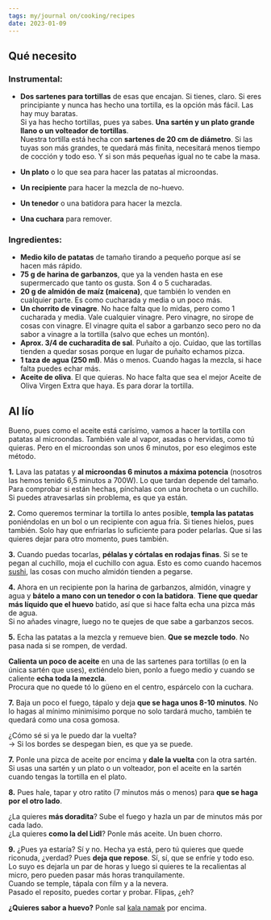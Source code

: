 ```yaml
---
tags: my/journal on/cooking/recipes
date: 2023-01-09
---
```


## Qué necesito

### Instrumental:

-   **Dos sartenes para tortillas** de esas que encajan. Si tienes, claro. Si eres principiante y nunca has hecho una tortilla, es la opción más fácil. Las hay muy baratas.  
    Si ya has hecho tortillas, pues ya sabes. **Una sartén y un plato grande llano o un volteador de tortillas**.  
    Nuestra tortilla está hecha con **sartenes de 20 cm de diámetro**. Si las tuyas son más grandes, te quedará más finita, necesitará menos tiempo de cocción y todo eso. Y si son más pequeñas igual no te cabe la masa.

-   **Un plato** o lo que sea para hacer las patatas al microondas.
-   **Un recipiente** para hacer la mezcla de no-huevo.
-   **Un tenedor** o una batidora para hacer la mezcla.
-   **Una cuchara** para remover.

### Ingredientes:

-   **Medio kilo de patatas** de tamaño tirando a pequeño porque así se hacen más rápido.
-   **75 g de harina de garbanzos**, que ya la venden hasta en ese supermercado que tanto os gusta. Son 4 o 5 cucharadas.
-   **20 g de almidón de maíz (maicena)**, que también lo venden en cualquier parte. Es como cucharada y media o un poco más.
-   **Un chorrito de vinagre**. No hace falta que lo midas, pero como 1 cucharada y media. Vale cualquier vinagre. Pero vinagre, no sirope de cosas con vinagre. El vinagre quita el sabor a garbanzo seco pero no da sabor a vinagre a la tortilla (salvo que eches un montón).
-   **Aprox. 3/4 de cucharadita de sal**. Puñaíto a ojo. Cuidao, que las tortillas tienden a quedar sosas porque en lugar de puñaíto echamos pizca.
-   **1 taza de agua (250 ml)**. Más o menos. Cuando hagas la mezcla, si hace falta puedes echar más.
-   **Aceite de oliva**. El que quieras. No hace falta que sea el mejor Aceite de Oliva Virgen Extra que haya. Es para dorar la tortilla.
## Al lío

Bueno, pues como el aceite está carísimo, vamos a hacer la tortilla con patatas al microondas. También vale al vapor, asadas o hervidas, como tú quieras. Pero en el microondas son unos 6 minutos, por eso elegimos este método.

**1.** Lava las patatas y **al microondas 6 minutos a máxima potencia** (nosotros las hemos tenido 6,5 minutos a 700W). Lo que tardan depende del tamaño. Para comprobar si están hechas, pínchalas con una brocheta o un cuchillo. Si puedes atravesarlas sin problema, es que ya están.

**2.** Como queremos terminar la tortilla lo antes posible, **templa las patatas** poniéndolas en un bol o un recipiente con agua fría. Si tienes hielos, pues también. Solo hay que enfriarlas lo suficiente para poder pelarlas. Que si las quieres dejar para otro momento, pues también.

**3.** Cuando puedas tocarlas, **pélalas y córtalas en rodajas finas**. Si se te pegan al cuchillo, moja el cuchillo con agua. Esto es como cuando hacemos [sushi](https://www.cocinasinreceta.com/tecnicas/tutorial-sushi/ "Haz sushi como si hubieras estado de vacaciones en Japón"), las cosas con mucho almidón tienden a pegarse.

**4.** Ahora en un recipiente pon la harina de garbanzos, almidón, vinagre y agua y **bátelo a mano con un tenedor o con la batidora**. **Tiene que quedar más líquido que el huevo** batido, así que si hace falta echa una pizca más de agua.  
Si no añades vinagre, luego no te quejes de que sabe a garbanzos secos.

**5.** Echa las patatas a la mezcla y remueve bien. **Que se mezcle todo**. No pasa nada si se rompen, de verdad.

**Calienta un poco de aceite** en una de las sartenes para tortillas (o en la única sartén que uses), extiéndelo bien, ponlo a fuego medio y cuando se caliente **echa toda la mezcla**.  
Procura que no quede tó lo güeno en el centro, espárcelo con la cuchara.

**7.** Baja un poco el fuego, tápalo y deja **que se haga unos 8-10 minutos**. No lo hagas al mínimo minimísimo porque no solo tardará mucho, también te quedará como una cosa gomosa.

¿Cómo sé si ya le puedo dar la vuelta?  
-> Si los bordes se despegan bien, es que ya se puede.

**7.** Ponle una pizca de aceite por encima y **dale la vuelta** con la otra sartén. Si usas una sartén y un plato o un volteador, pon el aceite en la sartén cuando tengas la tortilla en el plato.

**8.** Pues hale, tapar y otro ratito (7 minutos más o menos) para **que se haga por el otro lado**.

¿La quieres **más doradita**? Sube el fuego y hazla un par de minutos más por cada lado.  
¿La quieres **como la del Lidl**? Ponle más aceite. Un buen chorro.

**9.** ¿Pues ya estaría? Sí y no. Hecha ya está, pero tú quieres que quede riconuda, ¿verdad? Pues **deja que repose**. Sí, sí, que se enfríe y todo eso. Lo suyo es dejarla un par de horas y luego si quieres te la recalientas al micro, pero pueden pasar más horas tranquilamente.  
Cuando se temple, tápala con film y a la nevera.  
Pasado el reposito, puedes cortar y probar. Flipas, ¿eh?

**¿Quieres sabor a huevo?** Ponle sal [kala namak](https://www.cocinasinreceta.com/tecnicas/como-hacer-tofu-revuelto/ "Cómo hacer tofu revuelto") por encima.